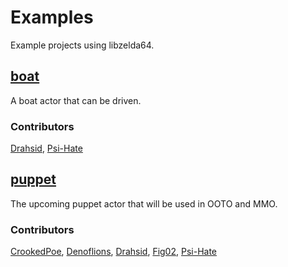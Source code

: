 # Examples
Example projects using libzelda64.

## [boat](boat)
A boat actor that can be driven.

### Contributors
[Drahsid](https://github.com/Drahsid), [Psi-Hate](https://github.com/Psi-Hate)

## [puppet](puppet)
The upcoming puppet actor that will be used in OOTO and MMO.

### Contributors
[CrookedPoe](https://github.com/CrookedPoe), [Denoflions](https://github.com/denoflionsx), [Drahsid](https://github.com/Drahsid), [Fig02](https://github.com/Fig02), [Psi-Hate](https://github.com/Psi-Hate)

